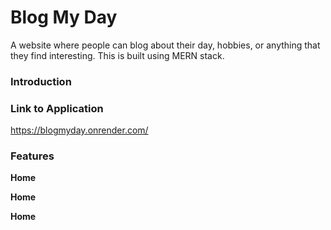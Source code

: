# Blog My Day
 A website where people can blog about their day, hobbies, or anything that they find interesting. This is built using MERN stack.


### Introduction

### Link to Application
https://blogmyday.onrender.com/


### Features
__Home__ 

__Home__ 

__Home__ 
